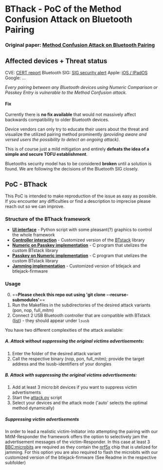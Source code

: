 # BThack - PoC of the Method Confusion Attack on Bluetooth Pairing

### Original paper: [Method Confusion Attack on Bluetooth Pairing](https://www.computer.org/csdl/proceedings-article/sp/2021/893400a213/1mbmHzm2Q6c)

## Affected devices + Threat status
CVE: [CERT report](https://kb.cert.org/vuls/id/534195)
Bluetooth SIG: [SIG security alert](https://www.bluetooth.com/learn-about-bluetooth/bluetooth-technology/bluetooth-security/reporting-security/)
Apple: [iOS / IPadOS](https://support.apple.com/en-us/HT211168)
Google: ...

*Every pairing between any Bluetooth devices using Numeric Comparison or Passkey Entry is vulnerable to the Method Confusion attack.*

#### Fix
Currently there is **no fix available** that would not massively affect backwards compatibility to older Bluetooth devices.

Device vendors can only try to educate their users about the threat and visualize the utilized pairing method prominently  *(providing aware and versed users the possibility to detect an ongoing attack)*.

This is of course just a mild mitigation and entirely **defeats the idea of a simple and secure TOFU establishment**.


Bluetooths security model has to be considered **broken** until a solution is found.
We are following the decisions of the Bluetooth SIG closely.

## PoC - BThack
This PoC is intended to make reproduction of the issue as easy as possible.
If you encounter any difficulties or find a description to imprecise please reach out so we can improve.

### Structure of the BThack framework

* **[UI interface](https://github.com/maxdos64/BThack/blob/master/attack.py)** - Python script with some pleasant(?) graphics to control the whole framework
* **[Controller interaction](https://github.com/lupinglui/btstack/tree/bthack_mods)** - Customized version of the [BTstack](https://github.com/bluekitchen/btstack) library
* **[Numeric on Passkey implementation](https://github.com/maxdos64/BThack/tree/master/NoP)** - C program that utelizes the custom BTstack library
* **[Passkey on Numeric implementation](https://github.com/maxdos64/BThack/tree/master/PoN)** - C program that utelizes the custom BTstack library
* **[Jamming implementation](https://github.com/maxdos64/btlejack/tree/disable_fix)** - Customized version of btlejack and btlejack-firmware 

### Usage
0. ==**Please check this repo out using 'git clone --recurse-submodules'**==
1. Run the Makefiles in the subdirectories of the desired attack variants (pon, nop, full_mitm)
2. Connect 2 USB Bluetooth controller that are compatible with BTstack ([list](https://github.com/bluekitchen/btstack#evaluation-platforms)) - they should appear under `lsusb`

You have two different complexities of the attack available:

##### A. Attack without suppressing the original victims advertisements:
1. Enter the folder of the desired attack variant
2. Call the respective binary (nop, pon, full_mitm); provide the target address and the lsusb-identifiers of your dongles

##### B. Attack with suppressing the original victims advertisements:
1. Add at least 3 micro:bit devices if you want to suppress victim advertisments
2. Start the [attack.py](https://github.com/maxdos64/BThack/blob/master/attack.py) script
3. Select your devices and the attack mode ('auto' selects the optimal method dynamically) 


##### Suppressing victim advertisements
In order to lead a realistic victim-Initiator into attempting the pairing with our MitM-Responder the framework offers the option to selectively jam the advertisement messages of the victim-Responder. In this case at least 3 [BBC:microbits](https://microbit.org/) are required as they contain the 
[nrf5x](https://www.nordicsemi.com/Products/Low-power-short-range-wireless/nRF51822) chip that is utelized for jamming. For this option you are also required to flash the microbits with our customized version of the btlejack-firmware (See Readme in the respective subfolder)
